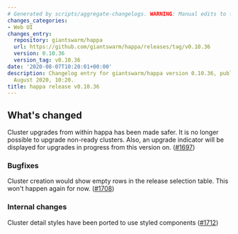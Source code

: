```yaml
---
# Generated by scripts/aggregate-changelogs. WARNING: Manual edits to this files will be overwritten.
changes_categories:
- Web UI
changes_entry:
  repository: giantswarm/happa
  url: https://github.com/giantswarm/happa/releases/tag/v0.10.36
  version: 0.10.36
  version_tag: v0.10.36
date: '2020-08-07T10:20:01+00:00'
description: Changelog entry for giantswarm/happa version 0.10.36, published on 07
  August 2020, 10:20.
title: happa release v0.10.36
---
```


## What's changed

Cluster upgrades from within happa has been made safer. It is no longer possible to upgrade non-ready clusters. Also, an upgrade indicator will be displayed for upgrades in progress from this version on. ([#1697](https://github.com/giantswarm/happa/pull/1697))

### Bugfixes

Cluster creation would show empty rows in the release selection table. This won't happen again for now. ([#1708](https://github.com/giantswarm/happa/pull/1708))

### Internal changes

Cluster detail styles have been ported to use styled components ([#1712](https://github.com/giantswarm/happa/pull/1712))
